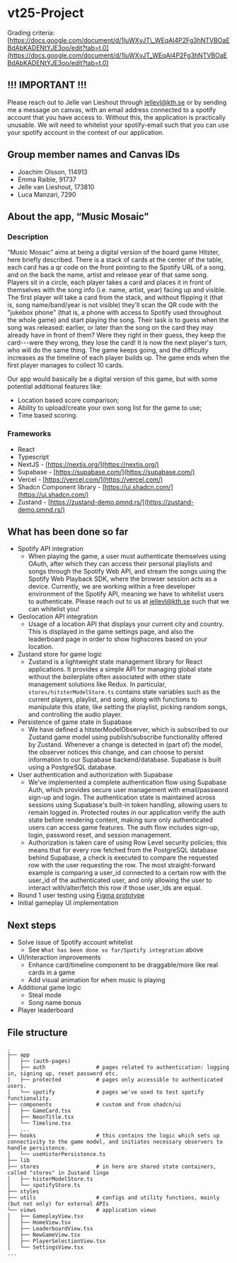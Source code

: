 # vt25-Project
Grading criteria: [https://docs.google.com/document/d/1luWXvJT\_WEqAl4P2Fg3hNTVBOaEBdAbKADENtYJE3oo/edit?tab=t.0](https://docs.google.com/document/d/1luWXvJT_WEqAl4P2Fg3hNTVBOaEBdAbKADENtYJE3oo/edit?tab=t.0)

## !!! IMPORTANT !!!
Please reach out to Jelle van Lieshout through jellevl@kth.se or by sending me a message on canvas, with an email address connected to a spotify account that you have access to. Without this, the application is practically unusable. We will need to whitelist your spotify-email such that you can use your spotify account in the context of our application. 

## Group member names and Canvas IDs
* Joachim Olsson, 114913
* Emma Raible, 91737
* Jelle van Lieshout, 173810
* Luca Manzari, 7290
  
## About the app, “Music Mosaic”
### Description
“Music Mosaic” aims at being a digital version of the board game Hitster, here briefly described.
There is a stack of cards at the center of the table, each card has a qr code on the front pointing to the Spotify URL of a song, and on the back the name, artist and release year of that same song.
Players sit in a circle, each player takes a card and places it in front of themselves with the song info (i.e. name, artist, year) facing up and visible.
The first player will take a card from the stack, and without flipping it (that is, song name/band/year is not visible) they'll scan the QR code with the "jukebox phone" (that is, a phone with access to Spotify used throughout the whole game) and start playing the song.
Their task is to guess when the song was released: earlier, or later than the song on the card they may already have in front of them?
Were they right in their guess, they keep the card---were they wrong, they lose the card!
It is now the next player's turn, who will do the same thing.
The game keeps going, and the difficulty increases as the timeline of each player builds up.
The game ends when the first player manages to collect 10 cards.

Our app would basically be a digital version of this game, but with some potential additional features like:
* Location based score comparison;
* Ability to upload/create your own song list for the game to use;
* Time based scoring.

### Frameworks
* React
* Typescript
* NextJS \- [https://nextjs.org/](https://nextjs.org/)
* Supabase \- [https://supabase.com/](https://supabase.com/)
* Vercel \- [https://vercel.com/](https://vercel.com/)
* Shadcn Component library \- [https://ui.shadcn.com/](https://ui.shadcn.com/)
* Zustand \- [https://zustand-demo.pmnd.rs/](https://zustand-demo.pmnd.rs/)
    
## What has been done so far
* Spotify API integration
  * When playing the game, a user must authenticate themselves using OAuth, after which they can access their personal playlists and songs through the Spotify Web API, and stream the songs using the Spotify Web Playback SDK, where the browser session acts as a device. Currently, we are working within a free developer environment of the Spotify API, meaning we have to whitelist users to authenticate. Please reach out to us at jellevl@kth.se such that we can whitelist you! 
* Geolocation API integration
  * Usage of a location API that displays your current city and country. This is displayed in the game settings page, and also the leaderboard page in order to show highscores based on your location. 
* Zustand store for game logic
  * Zustand is a lightweight state management library for React applications.
    It provides a simple API for managing global state without the boilerplate often associated with other state management solutions like Redux.
    In particular, `stores/hitsterModelStore.ts` contains state variables such as the current players, playlist, and song, along with functions to manipulate this state, like setting the playlist, picking random songs, and controlling the audio player.
* Persistence of game state in Supabase
  * We have defined a hitsterModelObserver, which is subscribed to our Zustand game model using publish/subscribe functionality offered by Zustand. Whenever a change is detected in (part of) the model, the observer notices this change, and can choose to persist information to our Supabase backend/database. Supabase is built using a PostgreSQL database. 
* User authentication and authorization with Supabase
  * We've implemented a complete authentication flow using Supabase Auth, which provides secure user management with email/password sign-up and login. The authentication state is maintained across sessions using Supabase's built-in token handling, allowing users to remain logged in. Protected routes in our application verify the auth state before rendering content, making sure only authenticated users can access game features. The auth flow includes sign-up, login, password reset, and session management.
  * Authorization is taken care of using Row Level security policies; this means that for every row fetched from the PostgreSQL database behind Supabase, a check is executed to compare the requested row with the user requesting the row. The most straight-forward example is comparing a user_id connected to a certain row with the user_id of the authenticated user, and only allowing the user to interact with/alter/fetch this row if those user_ids are equal. 
* Round 1 user testing using [Figma prototype](https://www.figma.com/design/6l1eyXHB5kgG2A1sHp9EhZ/iprog-musicmosaic?node-id=10-21&t=NT6HPIzAVA24s9Ei-1)
* Initial gameplay UI implementation

## Next steps
* Solve issue of Spotify account whitelist
  * See `What has been done so far/Spotify integration` above
* UI/Interaction improvements
  * Enhance card/timeline component to be draggable/more like real cards in a game
  * Add visual animation for when music is playing
* Additional game logic
  * Steal mode
  * Song name bonus
* Player leaderboard 

## File structure
```
.
├── app                     
│   ├── (auth-pages)
│   ├── auth                # pages related to authentication: logging in, signing up, reset password etc. 
│   ├── protected           # pages only accessible to authenticated users. 
│   └── spotify             # pages we've used to test spotify functionality. 
├── components              # custom and from shadcn/ui
│   ├── GameCard.tsx
│   ├── NeonTitle.tsx
│   └── Timeline.tsx
|   ... 
├── hooks                   # this contains the logic which sets up connectivity to the game model, and initiates necessary observers to handle persistence.
│   └── useHisterPersistence.ts  
├── lib
├── stores                  # in here are shared state containers, called "stores" in Zustand lingo
│   ├── histerModelStore.ts
│   └── spotifyStore.ts  
├── styles
├── utils                   # configs and utility functions, mainly (but not only) for external APIs
└── views                   # application views
│   ├── GameplayView.tsx
│   ├── HomeView.tsx
│   ├── LeaderboardView.tsx
│   ├── NewGameView.tsx
│   ├── PlayerSelectionView.tsx
│   └── SettingsView.tsx                
...
```
